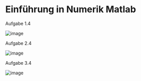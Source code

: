 # Einführung in Numerik Matlab

Aufgabe 1.4


![image](https://user-images.githubusercontent.com/70972199/166640005-457086fe-8e60-4ddf-a953-af734bd0a727.png)


Aufgabe 2.4

![image](https://user-images.githubusercontent.com/70972199/166640065-b251a965-d0d9-4b21-b58d-955b71a45cec.png)


Aufgabe 3.4

![image](https://user-images.githubusercontent.com/70972199/166641045-25146a60-afec-4d98-926e-00c4dcd29d8d.png)


